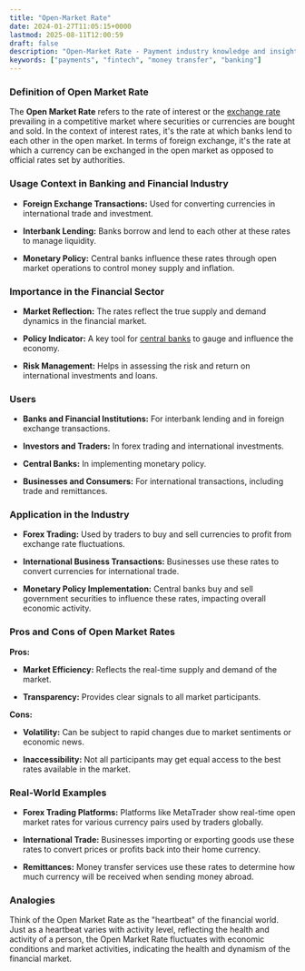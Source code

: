 ```yaml
---
title: "Open-Market Rate"
date: 2024-01-27T11:05:15+0000
lastmod: 2025-08-11T12:00:59
draft: false
description: "Open-Market Rate - Payment industry knowledge and insights"
keywords: ["payments", "fintech", "money transfer", "banking"]
---
```


### Definition of Open Market Rate

The **Open Market Rate** refers to the rate of interest or the [exchange rate](https://faisalkhanllc.xyz/resources/payments-wiki/e/exchange-rate/) prevailing in a competitive market where securities or currencies are bought and sold. In the context of interest rates, it's the rate at which banks lend to each other in the open market. In terms of foreign exchange, it's the rate at which a currency can be exchanged in the open market as opposed to official rates set by authorities.

### Usage Context in Banking and Financial Industry

- **Foreign Exchange Transactions:** Used for converting currencies in international trade and investment.

- **Interbank Lending:** Banks borrow and lend to each other at these rates to manage liquidity.

- **Monetary Policy:** Central banks influence these rates through open market operations to control money supply and inflation.

### Importance in the Financial Sector

- **Market Reflection:** The rates reflect the true supply and demand dynamics in the financial market.

- **Policy Indicator:** A key tool for [central banks](https://faisalkhanllc.xyz/resources/payments-wiki/c/central-banks/) to gauge and influence the economy.

- **Risk Management:** Helps in assessing the risk and return on international investments and loans.

### Users

- **Banks and Financial Institutions:** For interbank lending and in foreign exchange transactions.

- **Investors and Traders:** In forex trading and international investments.

- **Central Banks:** In implementing monetary policy.

- **Businesses and Consumers:** For international transactions, including trade and remittances.

### Application in the Industry

- **Forex Trading:** Used by traders to buy and sell currencies to profit from exchange rate fluctuations.

- **International Business Transactions:** Businesses use these rates to convert currencies for international trade.

- **Monetary Policy Implementation:** Central banks buy and sell government securities to influence these rates, impacting overall economic activity.

### Pros and Cons of Open Market Rates

**Pros:**

- **Market Efficiency:** Reflects the real-time supply and demand of the market.

- **Transparency:** Provides clear signals to all market participants.

**Cons:**

- **Volatility:** Can be subject to rapid changes due to market sentiments or economic news.

- **Inaccessibility:** Not all participants may get equal access to the best rates available in the market.

### Real-World Examples

- **Forex Trading Platforms:** Platforms like MetaTrader show real-time open market rates for various currency pairs used by traders globally.

- **International Trade:** Businesses importing or exporting goods use these rates to convert prices or profits back into their home currency.

- **Remittances:** Money transfer services use these rates to determine how much currency will be received when sending money abroad.

### Analogies

Think of the Open Market Rate as the "heartbeat" of the financial world. Just as a heartbeat varies with activity level, reflecting the health and activity of a person, the Open Market Rate fluctuates with economic conditions and market activities, indicating the health and dynamism of the financial market.